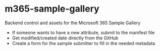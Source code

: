 # m365-sample-gallery
Backend control and assets for the Microsoft 365 Sample Gallery

- If someone wants to have a new attribute, submit to the manifest file
- Get modified/created date directly from the GitHub 
- Create a form for the sample submitter to fill in the needed metadata
